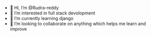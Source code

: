 - 👋 Hi, I’m @Rudra-reddy
- 👀 I’m interested in full stack devolopment
- 🌱 I’m currently learning django
- 💞️ I’m looking to collaborate on anything which helps me learn and improve

<!---
Rudra-reddy/Rudra-reddy is a ✨ special ✨ repository because its `README.md` (this file) appears on your GitHub profile.
You can click the Preview link to take a look at your changes.
--->
